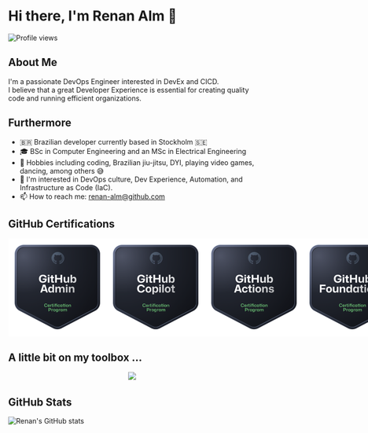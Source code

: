 # Hi there, I'm Renan Alm 👋

![Profile views](https://github.com/renan-alm)

## About Me

I'm a passionate DevOps Engineer interested in DevEx and CICD. <br>
I believe that a great Developer Experience is essential for creating quality code and running efficient organizations.

<script type="text/javascript" src="https://sessionize.com/renan-alm"></script>

## Furthermore

- 🇧🇷 Brazilian developer currently based in Stockholm 🇸🇪 
- 🎓 BSc in Computer Engineering and an MSc in Electrical Engineering
- 🎯 Hobbies including coding, Brazilian jiu-jitsu, DYI, playing video games, dancing, among others 😅
- 👀 I'm interested in DevOps culture, Dev Experience, Automation, and Infrastructure as Code (IaC).
- 📫 How to reach me: [renan-alm@github.com](mailto:renan-alm@github.com) 

## GitHub Certifications

<div style="display: flex; justify-content: space-around; margin-bottom: 20px;">
  <img src="img/admin_badge.png" alt="Admin Badge" width="200" height="200">
  <img src="img/ghcp_badge.png" alt="Copilot Badge" width="200" height="200">
  <img src="img/actions_badge.png" alt="Actions Badge" width="200" height="200">
  <img src="img/foundations_badge.png" alt="Foundations Badge" width="200" height="200">
  <img src="img/sales_badge.png" alt="Sales Badge" width="200" height="200">
</div>


## A little bit on my toolbox ...

<p align="center">
  <a href="https://skillicons.dev">
    <img src="https://skillicons.dev/icons?i=githubactions,jenkins,ansible,terraform,azure,gcp,linux,redhat,debian,maven,kubernetes,docker,git,github,gitlab,bitbucket,python,java,go,vscode,bash,vim,idea,pycharm,obsidian,elasticsearch,grafana,prometheus,matlab,postman,arduino,&perline=14&theme=light" />
  </a>
</p>


<!-- 
## My Skills
- **Languages**: Python, Java, Go, Bash, SQL
- **Frameworks**: Flask, Spring Boot
- **Tools**: GitHub Actions, Jenkins, Ansible, Terraform, Azure, GCP, Linux, Red Hat, Debian, Maven, Kubernetes, Docker, Git, GitHub, GitLab, Bitbucket, VSCode, Vim, IntelliJ IDEA, PyCharm, Obsidian, Elasticsearch, Grafana, Prometheus, MATLAB, Postman, Arduino
-->

## GitHub Stats

![Renan's GitHub stats](https://github-readme-stats.vercel.app/api?username=renan-alm&show_icons=true&theme=default)

<!-- 
## Top Languages

![Top Languages](https://github-readme-stats.vercel.app/api/top-langs/?username=renan-alm&layout=compact&theme=default)
-->
